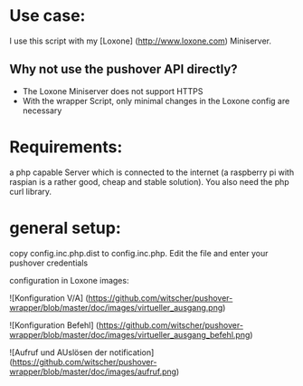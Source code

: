 # Use case:
I use this script with my [Loxone]
(http://www.loxone.com) 
Miniserver. 

## Why not use the pushover API directly?

* The Loxone Miniserver does not support HTTPS
* With the wrapper Script, only minimal changes in the Loxone config are necessary


# Requirements: 
a php capable Server which is connected to the internet (a raspberry pi with raspian is a rather good, cheap and stable solution). You also need the php curl library.


# general setup:

copy config.inc.php.dist to config.inc.php. Edit the file and enter your pushover credentials


configuration in Loxone images:

![Konfiguration V/A]
(https://github.com/witscher/pushover-wrapper/blob/master/doc/images/virtueller_ausgang.png)

![Konfiguration Befehl]
(https://github.com/witscher/pushover-wrapper/blob/master/doc/images/virtueller_ausgang_befehl.png)

![Aufruf und AUslösen der notification]
(https://github.com/witscher/pushover-wrapper/blob/master/doc/images/aufruf.png)

